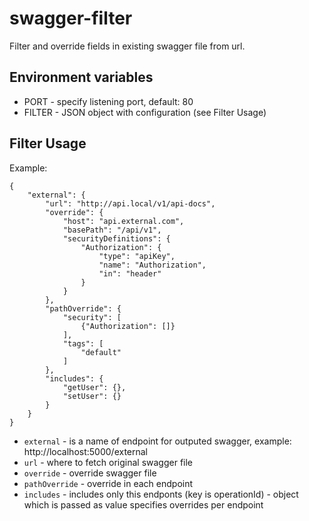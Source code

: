 # swagger-filter

Filter and override fields in existing swagger file from url.


## Environment variables

 * PORT - specify listening port, default: 80
 * FILTER - JSON object with configuration (see Filter Usage)


## Filter Usage

Example:

    {
        "external": {
            "url": "http://api.local/v1/api-docs",
            "override": {
                "host": "api.external.com",
                "basePath": "/api/v1",
                "securityDefinitions": {
                    "Authorization": {
                        "type": "apiKey",
                        "name": "Authorization",
                        "in": "header"
                    }
                }
            },
            "pathOverride": {
                "security": [
                    {"Authorization": []}
                ],
                "tags": [
                    "default"
                ]
            },
            "includes": {
                "getUser": {},
                "setUser": {}
            }
        }
    }

 * `external` - is a name of endpoint for outputed swagger, example: http://localhost:5000/external
 * `url` - where to fetch original swagger file
 * `override` - override swagger file
 * `pathOverride` - override in each endpoint
 * `includes` - includes only this endponts (key is operationId) - object which is passed as value specifies overrides per endpoint
